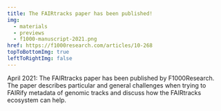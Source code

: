 ```yaml
---
title: The FAIRtracks paper has been published!
img:
  - materials
  - previews
  - f1000-manuscript-2021.png
href: https://f1000research.com/articles/10-268
topToBottomImg: true
leftToRightImg: false
---
```


April 2021: The FAIRtracks paper has been published by F1000Research. The paper describes particular
and general challenges when trying to FAIRify metadata of genomic tracks and discuss how the
FAIRtracks ecosystem can help.

